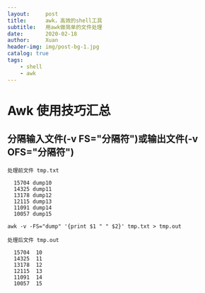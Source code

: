 ```yaml
---
layout:     post
title:      awk，高效的shell工具
subtitle:   用awk做简单的文件处理
date:       2020-02-18
author:     Xuan
header-img: img/post-bg-1.jpg
catalog: true
tags:
    - shell 
    - awk
---
```


# Awk 使用技巧汇总

## 分隔输入文件(**-v FS="分隔符"**)或输出文件(**-v OFS="分隔符"**)
```
处理前文件 tmp.txt

  15704 dump10
  14325 dump11
  13178 dump12
  12115 dump13
  11091 dump14
  10057 dump15

awk -v -FS="dump" '{print $1 " " $2}' tmp.txt > tmp.out

处理后文件 tmp.out

  15704  10
  14325  11
  13178  12
  12115  13
  11091  14
  10057  15
```

